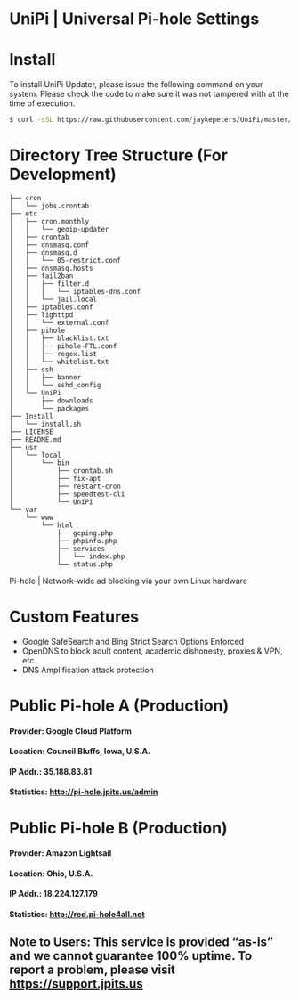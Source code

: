 # UniPi | Universal Pi-hole Settings
# Install
To install UniPi Updater, please issue the following command on your system. Please check the code to make sure it was not tampered with at the time of execution. 
```bash
$ curl -sSL https://raw.githubusercontent.com/jaykepeters/UniPi/master/Install/install.sh | bash
```
# Directory Tree Structure (For Development)
```
├── cron
│   └── jobs.crontab
├── etc
│   ├── cron.monthly
│   │   └── geoip-updater
│   ├── crontab
│   ├── dnsmasq.conf
│   ├── dnsmasq.d
│   │   └── 05-restrict.conf
│   ├── dnsmasq.hosts
│   ├── fail2ban
│   │   ├── filter.d
│   │   │   └── iptables-dns.conf
│   │   └── jail.local
│   ├── iptables.conf
│   ├── lighttpd
│   │   └── external.conf
│   ├── pihole
│   │   ├── blacklist.txt
│   │   ├── pihole-FTL.conf
│   │   ├── regex.list
│   │   └── whitelist.txt
│   ├── ssh
│   │   ├── banner
│   │   └── sshd_config
│   └── UniPi
│       ├── downloads
│       └── packages
├── Install
│   └── install.sh
├── LICENSE
├── README.md
├── usr
│   └── local
│       └── bin
│           ├── crontab.sh
│           ├── fix-apt
│           ├── restart-cron
│           ├── speedtest-cli
│           └── UniPi
└── var
    └── www
        └── html
            ├── gcping.php
            ├── phpinfo.php
            ├── services
            │   └── index.php
            └── status.php
```
Pi-hole | Network-wide ad blocking via your own Linux hardware

# Custom Features
* Google SafeSearch and Bing Strict Search Options Enforced
* OpenDNS to block adult content, academic dishonesty, proxies & VPN, etc. 
* DNS Amplification attack protection

# Public Pi-hole A (Production)
#### Provider:	Google Cloud Platform
#### Location:	Council Bluffs, Iowa, U.S.A.
#### IP Addr.:	35.188.83.81
#### Statistics:	http://pi-hole.jpits.us/admin

# Public Pi-hole B (Production)
#### Provider: Amazon Lightsail
#### Location: Ohio, U.S.A.
#### IP Addr.: 18.224.127.179
#### Statistics:    http://red.pi-hole4all.net

## Note to Users:	This service is provided “as-is”  and we cannot guarantee 100% uptime. To report a problem, please visit https://support.jpits.us
